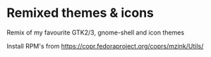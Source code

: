 # Remixed themes & icons

Remix of my favourite GTK2/3, gnome-shell and icon themes

Install RPM's from https://copr.fedoraproject.org/coprs/mzink/Utils/
